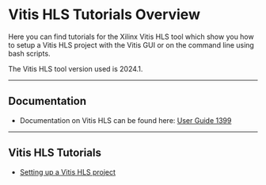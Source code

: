 # Vitis HLS Tutorials Overview

Here you can find tutorials for the Xilinx Vitis HLS tool which show you how to setup a Vitis HLS project with the Vitis GUI or on the command line using bash scripts. 

The Vitis HLS tool version used is 2024.1.

---
## Documentation
* Documentation on Vitis HLS can be found here: [User Guide 1399](https://docs.amd.com/r/en-US/ug1399-vitis-hls)

---
## Vitis HLS Tutorials

* [Setting up a Vitis HLS project](tutorial_01/hls_project_setup.md)